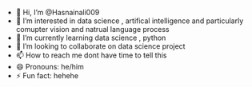 - 👋 Hi, I’m @Hasnainali009
- 👀 I’m interested in data science , artifical intelligence and particularly comupter vision and natrual language process
- 🌱 I’m currently learning data science , python 
- 💞️ I’m looking to collaborate on data science project
- 📫 How to reach me dont have time to tell this
- 😄 Pronouns: he/him
- ⚡ Fun fact: hehehe

<!---
Hasnainali009/Hasnainali009 is a ✨ special ✨ repository because its `README.md` (this file) appears on your GitHub profile.
You can click the Preview link to take a look at your changes.
--->
